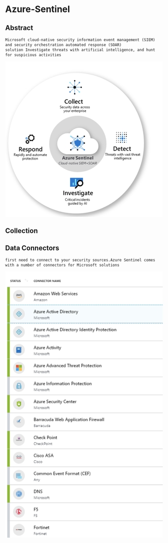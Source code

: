 Azure-Sentinel
=========

Abstract
--------
    Microsoft cloud-native security information event management (SIEM) and security orchestration automated response (SOAR) 
    solution Investigate threats with artificial intelligence, and hunt for suspicious activities
    
![alt text](https://github.com/Maboalenen/Azure_Sentinel/blob/main/sentinel.png?raw=true)

Collection
--------

Data Connectors
-----
    first need to connect to your security sources.Azure Sentinel comes with a number of connectors for Microsoft solutions

![alt text](https://github.com/Maboalenen/Azure_Sentinel/blob/main/connectors.png?raw=true)
